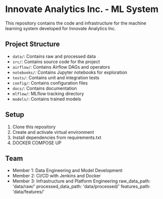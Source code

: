 # Innovate Analytics Inc. - ML System

This repository contains the code and infrastructure for the machine learning system developed for Innovate Analytics Inc.

## Project Structure

- `data/`: Contains raw and processed data
- `src/`: Contains source code for the project
- `airflow/`: Contains Airflow DAGs and operators
- `notebooks/`: Contains Jupyter notebooks for exploration
- `tests/`: Contains unit and integration tests
- `config/`: Contains configuration files
- `docs/`: Contains documentation
- `mlflow/`: MLflow tracking directory
- `models/`: Contains trained models

## Setup

1. Clone this repository
2. Create and activate virtual environment
3. Install dependencies from requirements.txt
4. DOCKER COMPOSE UP

## Team

- Member 1: Data Engineering and Model Development
- Member 2: CI/CD with Jenkins and Docker
- Member 3: Infrastructure and Platform Engineering
  raw_data_path: 'data/raw/'
  processed_data_path: 'data/processed/'
  features_path: 'data/features/'

